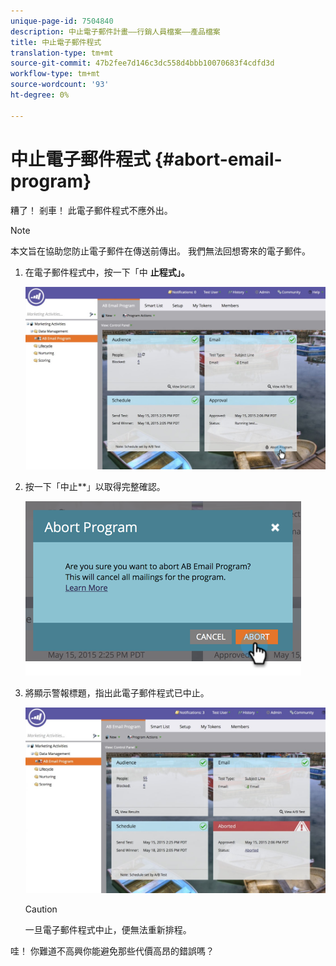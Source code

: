```yaml
---
unique-page-id: 7504840
description: 中止電子郵件計畫——行銷人員檔案——產品檔案
title: 中止電子郵件程式
translation-type: tm+mt
source-git-commit: 47b2fee7d146c3dc558d4bbb10070683f4cdfd3d
workflow-type: tm+mt
source-wordcount: '93'
ht-degree: 0%

---
```



# 中止電子郵件程式 {#abort-email-program}

糟了！ 剎車！ 此電子郵件程式不應外出。

>[!NOTE]
>
>本文旨在協助您防止電子郵件在傳送前傳出。 我們無法回想寄來的電子郵件。

1. 在電子郵件程式中，按一下「中 **止程式」。**

   ![](assets/dashboardleads.jpg)

1. 按一下「中止**」以取得完整確認。

   ![](assets/image2015-5-20-15-3a24-3a35.png)

1. 將顯示警報標題，指出此電子郵件程式已中止。

   ![](assets/dashboardleadchange2.jpg)

   >[!CAUTION]
   >
   >一旦電子郵件程式中止，便無法重新排程。

哇！ 你難道不高興你能避免那些代價高昂的錯誤嗎？
